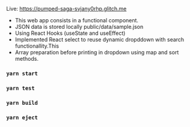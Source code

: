 
Live: https://pumped-saga-svjany0rhp.glitch.me


- This web app consists in a functional component.
- JSON data is stored locally public/data/sample.json
- Using React Hooks (useState and useEffect)
- Implemented React select to reuse dynamic dropddown with search functionallity.This
- Array preparation before printing in dropdown using map and sort methods.


### `yarn start`

### `yarn test`

### `yarn build`

### `yarn eject`
